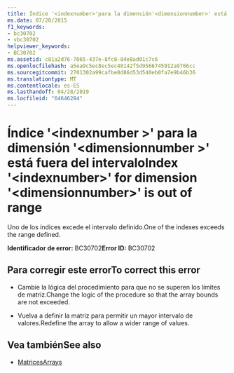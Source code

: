 ```yaml
---
title: Índice '<indexnumber>'para la dimensión'<dimensionnumber>' está fuera del intervalo
ms.date: 07/20/2015
f1_keywords:
- bc30702
- vbc30702
helpviewer_keywords:
- BC30702
ms.assetid: c81a2d76-7065-437e-8fc8-84e8ad01c7c6
ms.openlocfilehash: a5ea9c5ec8ec5ec48142f5d9566745912a9766cc
ms.sourcegitcommit: 2701302a99cafbe0d86d53d540eb0fa7e9b46b36
ms.translationtype: MT
ms.contentlocale: es-ES
ms.lasthandoff: 04/28/2019
ms.locfileid: "64646284"
---
```

# <a name="index-indexnumber-for-dimension-dimensionnumber-is-out-of-range"></a><span data-ttu-id="985ff-102">Índice '\<indexnumber >' para la dimensión '\<dimensionnumber >' está fuera del intervalo</span><span class="sxs-lookup"><span data-stu-id="985ff-102">Index '\<indexnumber>' for dimension '\<dimensionnumber>' is out of range</span></span>
<span data-ttu-id="985ff-103">Uno de los índices excede el intervalo definido.</span><span class="sxs-lookup"><span data-stu-id="985ff-103">One of the indexes exceeds the range defined.</span></span>  
  
 <span data-ttu-id="985ff-104">**Identificador de error:** BC30702</span><span class="sxs-lookup"><span data-stu-id="985ff-104">**Error ID:** BC30702</span></span>  
  
## <a name="to-correct-this-error"></a><span data-ttu-id="985ff-105">Para corregir este error</span><span class="sxs-lookup"><span data-stu-id="985ff-105">To correct this error</span></span>  
  
- <span data-ttu-id="985ff-106">Cambie la lógica del procedimiento para que no se superen los límites de matriz.</span><span class="sxs-lookup"><span data-stu-id="985ff-106">Change the logic of the procedure so that the array bounds are not exceeded.</span></span>  
  
- <span data-ttu-id="985ff-107">Vuelva a definir la matriz para permitir un mayor intervalo de valores.</span><span class="sxs-lookup"><span data-stu-id="985ff-107">Redefine the array to allow a wider range of values.</span></span>  
  
## <a name="see-also"></a><span data-ttu-id="985ff-108">Vea también</span><span class="sxs-lookup"><span data-stu-id="985ff-108">See also</span></span>

- [<span data-ttu-id="985ff-109">Matrices</span><span class="sxs-lookup"><span data-stu-id="985ff-109">Arrays</span></span>](../../visual-basic/programming-guide/language-features/arrays/index.md)
